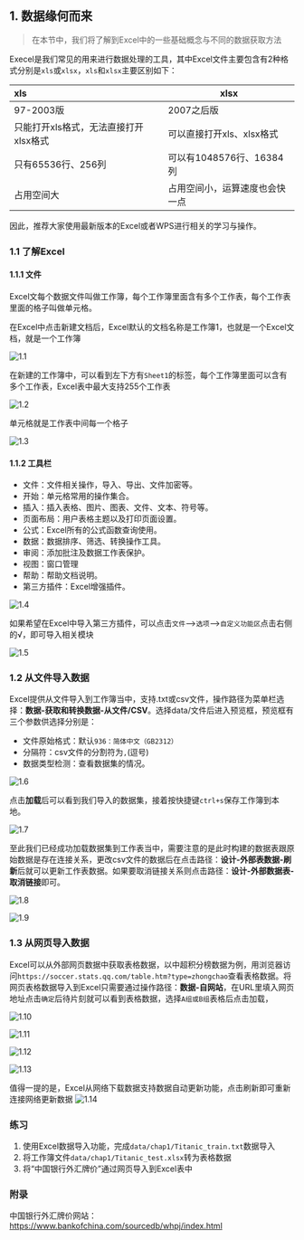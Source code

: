 ## 1. 数据缘何而来

> 在本节中，我们将了解到Excel中的一些基础概念与不同的数据获取方法

Execel是我们常见的用来进行数据处理的工具，其中Excel文件主要包含有2种格式分别是`xls`或`xlsx`，`xls`和`xlsx`主要区别如下：

| xls                                   | xlsx                           |
| :------------------------------------ | ------------------------------ |
| 97-2003版                             | 2007之后版                     |
| 只能打开xls格式，无法直接打开xlsx格式 | 可以直接打开xls、xlsx格式      |
| 只有65536行、256列                    | 可以有1048576行、16384列       |
| 占用空间大                            | 占用空间小，运算速度也会快一点 |

因此，推荐大家使用最新版本的Excel或者WPS进行相关的学习与操作。

### 1.1 了解Excel

#### 1.1.1 文件

Excel文每个数据文件叫做工作簿，每个工作簿里面含有多个工作表，每个工作表里面的格子叫做单元格。

在Excel中点击新建文档后，Excel默认的文档名称是工作簿1，也就是一个Excel文档，就是一个工作簿

![1.1](images/chap1/1.1.png)

在新建的工作簿中，可以看到左下方有`Sheet1`的标签，每个工作簿里面可以含有多个工作表，Excel表中最大支持255个工作表

![1.2](images/chap1/1.2.png)

单元格就是工作表中间每一个格子

![1.3](images/chap1/1.3.png)

#### 1.1.2 工具栏

* 文件：文件相关操作，导入、导出、文件加密等。
* 开始：单元格常用的操作集合。
* 插入：插入表格、图片、图表、文件、文本、符号等。
* 页面布局：用户表格主题以及打印页面设置。
* 公式：Excel所有的公式函数查询使用。
* 数据：数据排序、筛选、转换操作工具。
* 审阅：添加批注及数据工作表保护。
* 视图：窗口管理
* 帮助：帮助文档说明。
* 第三方插件：Excel增强插件。

![1.4](images/chap1/1.4.png)

如果希望在Excel中导入第三方插件，可以点击`文件`-->`选项`-->`自定义功能区`点击右侧的√，即可导入相关模块

![1.5](images/chap1/1.5.png)

### 1.2 从文件导入数据

Excel提供从文件导入到工作簿当中，支持.txt或csv文件，操作路径为菜单栏选择：**数据-获取和转换数据-从文件/CSV**。选择data/文件后进入预览框，预览框有三个参数供选择分别是：

* 文件原始格式：默认`936：简体中文（GB2312）`
* 分隔符：csv文件的分割符为`,`(逗号)
* 数据类型检测：查看数据集的情况。

![1.6](images/chap1/1.6.png)

点击**加载**后可以看到我们导入的数据集，接着按快捷键`ctrl+s`保存工作簿到本地。

![1.7](images/chap1/1.7.png)

至此我们已经成功加载数据集到工作表当中，需要注意的是此时构建的数据表跟原始数据是存在连接关系，更改csv文件的数据后在点击路径：**设计-外部表数据-刷新**后就可以更新工作表数据。如果要取消链接关系则点击路径：**设计-外部数据表-取消链接**即可。

![1.8](images/chap1/1.8.png)

![1.9](images/chap1/1.9.png)

### 1.3 从网页导入数据

Excel可以从外部网页数据中获取表格数据，以中超积分榜数据为例，用浏览器访问`https://soccer.stats.qq.com/table.htm?type=zhongchao`查看表格数据。将网页表格数据导入到Excel只需要通过操作路径：**数据-自网站**，在URL里填入网页地址点击`确定`后待片刻就可以看到表格数据，选择`A组或B组`表格后点击加载，

![1.10](images/chap1/1.10.png)

![1.11](images/chap1/1.11.png)

![1.12](images/chap1/1.12.png)

![1.13](images/chap1/1.13.png)

值得一提的是，Excel从网络下载数据支持数据自动更新功能，点击刷新即可重新连接网络更新数据
![1.14](images/chap1/1.14.png)


### 练习

1. 使用Excel数据导入功能，完成`data/chap1/Titanic_train.txt`数据导入
2. 将工作簿文件`data/chap1/Titanic_test.xlsx`转为表格数据
3. 将“中国银行外汇牌价”通过网页导入到Excel表中

### 附录

中国银行外汇牌价网站：https://www.bankofchina.com/sourcedb/whpj/index.html

